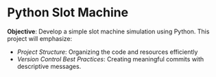 # Python Slot Machine

**Objective**: Develop a simple slot machine simulation using Python. This project will emphasize:
- *Project Structure*: Organizing the code and resources efficiently
- *Version Control Best Practices*: Creating meaningful commits with descriptive messages. 
